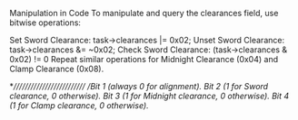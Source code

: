  Manipulation in Code
To manipulate and query the clearances field, use bitwise operations:

Set Sword Clearance: task->clearances |= 0x02;
Unset Sword Clearance: task->clearances &= ~0x02;
Check Sword Clearance: (task->clearances & 0x02) != 0
Repeat similar operations for Midnight Clearance (0x04) and Clamp Clearance (0x08).



**/////////////////////////
/*Bit 1 (always 0 for alignment).
Bit 2 (1 for Sword clearance, 0 otherwise).
Bit 3 (1 for Midnight clearance, 0 otherwise).
Bit 4 (1 for Clamp clearance, 0 otherwise).**
